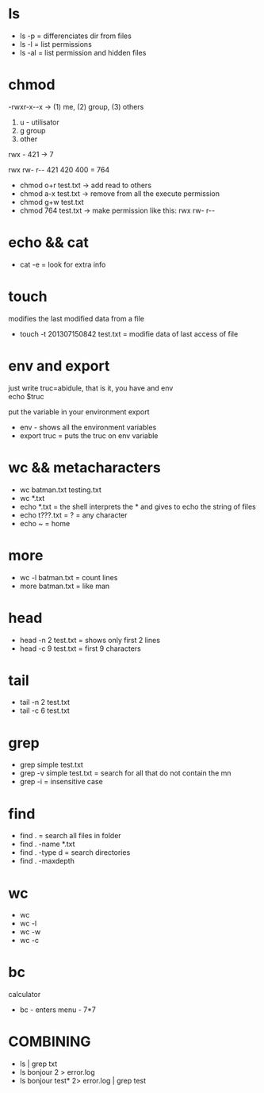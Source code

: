 
# ls

* ls -p = differenciates dir from files
* ls -l = list permissions
* ls -al = list permission and hidden files

# chmod

-rwxr-x--x -> (1) me, (2) group, (3) others <br />
1. u - utilisator
2. g group
3. other

rwx - 421 -> 7 <br>

rwx rw- r-- 421 420 400 = 764


* chmod o+r test.txt -> add read to others
* chmod a-x test.txt -> remove from all the execute permission
* chmod g+w test.txt
* chmod 764 test.txt -> make permission like this: rwx rw- r--

# echo && cat 

* cat -e = look for extra info

# touch
modifies the last modified data from a file

* touch -t 201307150842 test.txt = modifie data of last access of file

# env and export
just write truc=abidule, that is it, you have and env <br />
echo $truc

put the variable in your environment
export

* env - shows all the environment variables
* export truc = puts the truc on env variable

# wc && metacharacters

* wc batman.txt testing.txt
* wc *.txt
* echo *.txt = the shell interprets the * and gives to echo the string of files
* echo t???.txt = ? = any character
* echo ~ = home

# more
* wc -l batman.txt = count lines
* more batman.txt = like man

# head
* head -n 2 test.txt = shows only first 2 lines
* head -c 9 test.txt = first 9 characters

# tail
* tail -n 2 test.txt
* tail -c 6 test.txt

# grep
* grep simple test.txt
* grep -v simple test.txt = search for all that do not contain the mn
* grep -i = insensitive case

# find
* find . = search all files in folder
* find . -name *.txt 
* find . -type d = search directories
* find . -maxdepth

# wc
* wc
* wc -l
* wc -w
* wc -c

# bc
calculator
* bc - enters menu - 7*7


# COMBINING 
* ls | grep txt
* ls bonjour 2 > error.log
* ls bonjour test* 2> error.log | grep test
